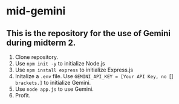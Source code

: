 # mid-gemini
This is the repository for the use of Gemini during midterm 2.
---
1. Clone repository.
2. Use `npm init -y` to initialize Node.js
3. Use `npm install express` to initialize Express.js
4. Initalize a `.env` file. Use `GEMINI_API_KEY = [Your API Key, no `[]` brackets.]` to initialize Gemini.
5. Use `node app.js` to use Gemini.
6. Profit.
